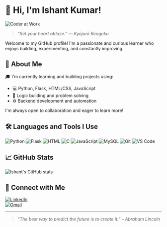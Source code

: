 # 👋 Hi, I'm Ishant Kumar!

![Coder at Work](https://images.unsplash.com/photo-1519389950473-47ba0277781c?auto=format&fit=crop&w=1350&q=80)

> _“Set your heart ablaze.” — Kyōjurō Rengoku_

Welcome to my GitHub profile! I'm a passionate and curious learner who enjoys building, experimenting, and constantly improving.

## 🚀 About Me

🎓 I'm currently learning and building projects using:
- 💻 Python, Flask, HTML/CSS, JavaScript
- 🧠 Logic building and problem solving
- ⚙️ Backend development and automation

I'm always open to collaboration and eager to learn more!

## 🛠️ Languages and Tools I Use

![Python](https://img.shields.io/badge/-Python-3776AB?style=flat&logo=python&logoColor=white)
![Flask](https://img.shields.io/badge/-Flask-000000?style=flat&logo=flask)
![HTML](https://img.shields.io/badge/-HTML5-E34F26?style=flat&logo=html5&logoColor=white)
![C](https://img.shields.io/badge/-C-00599C?style=flat&logo=c&logoColor=white)
![JavaScript](https://img.shields.io/badge/-JavaScript-F7DF1E?style=flat&logo=javascript&logoColor=black)
![MySQL](https://img.shields.io/badge/-MySQL-4479A1?style=flat&logo=mysql&logoColor=white)
![Git](https://img.shields.io/badge/-Git-F05032?style=flat&logo=git&logoColor=white)
![VS Code](https://img.shields.io/badge/-VS%20Code-007ACC?style=flat&logo=visual-studio-code)

## 📈 GitHub Stats

![Ishant's GitHub stats](https://github-readme-stats.vercel.app/api?username=ishankumar19&show_icons=true&theme=radical)

## 🔗 Connect with Me

[![LinkedIn](https://img.shields.io/badge/-LinkedIn-blue?style=flat&logo=Linkedin&logoColor=white)](https://www.linkedin.com/in/ishant-kumar)  
[![Gmail](https://img.shields.io/badge/-Gmail-D14836?style=flat&logo=gmail&logoColor=white)](mailto:ishansingh196055@gmail.com)

---

> _“The best way to predict the future is to create it.” – Abraham Lincoln_